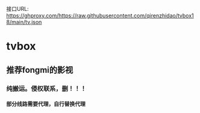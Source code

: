 接口URL: https://ghproxy.com/https://raw.githubusercontent.com/qirenzhidao/tvbox18/main/tv.json

# tvbox

## 推荐fongmi的影视

### 纯搬运。侵权联系，删！！！

#### 部分线路需要代理，自行替换代理

